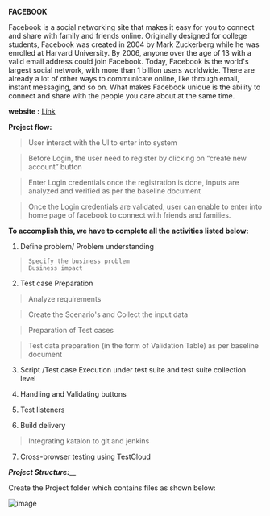 **FACEBOOK**

Facebook is a social networking site that makes it easy for you to connect and share with family and friends online. Originally designed for college students, Facebook was created in 2004 by Mark Zuckerberg while he was enrolled at Harvard University. By 2006, anyone over the age of 13 with a valid email address could join Facebook. Today, Facebook is the world's largest social network, with more than 1 billion users worldwide.  There are already a lot of other ways to communicate online, like through email, instant messaging, and so on. What makes Facebook unique is the ability to connect and share with the people you care about at the same time.

**website :**  [Link](https://www.facebook.com/)

**Project flow:**

> User interact with the UI to enter into system

> Before Login, the user need to register by clicking on “create new account” button 

> Enter Login credentials once the registration is done, inputs are analyzed and verified as per the baseline document

> Once the Login credentials are validated, user can enable to enter into home page of facebook to connect with friends and families.



**To accomplish this, we have to complete all the activities listed below:**


1. Define problem/ Problem understanding
>     Specify the business problem
>     Business impact

2. Test case Preparation

>    Analyze requirements

>    Create the Scenario's and Collect the input data

>    Preparation of Test cases

>    Test data preparation (in the form of Validation Table) as per baseline document

3. Script /Test case Execution under test suite and test suite collection level 

4. Handling  and Validating buttons

5. Test listeners

6. Build delivery

>    Integrating katalon to git and jenkins

7. Cross-browser testing using TestCloud




_**Project  Structure:**___

Create the Project folder which contains files as shown below:


![image](https://github.com/user-attachments/assets/b4dda3ba-d07e-42d9-a8b4-db17bd4a38a6)

